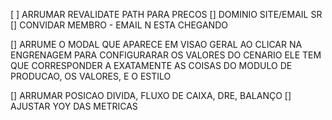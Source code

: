 [ ] ARRUMAR REVALIDATE PATH PARA PRECOS 
[] DOMINIO SITE/EMAIL SR
[] CONVIDAR MEMBRO - EMAIL N ESTA CHEGANDO


[] ARRUME O MODAL QUE APARECE EM VISAO GERAL AO CLICAR NA ENGRENAGEM PARA CONFIGURARAR OS VALORES DO CENARIO ELE TEM QUE CORRESPONDER A EXATAMENTE AS COISAS DO MODULO DE PRODUCAO, OS VALORES, E O ESTILO

[] ARRUMAR POSICAO DIVIDA, FLUXO DE CAIXA, DRE, BALANÇO
[] AJUSTAR YOY DAS METRICAS